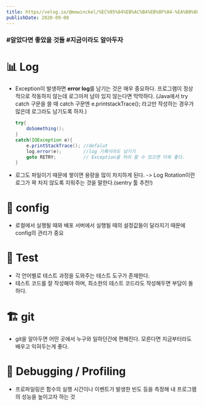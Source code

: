 ```yaml
---
title: https//velog.io/@mowinckel/%EC%95%84%EB%AC%B4%EB%8F%84-%EA%B0%80%EB%A5%B4%EC%B3%90-%EC%A3%BC%EC%A7%80-%EC%95%8A%EB%8A%94-%EA%B2%83
publishDate: 2020-09-08
---
```

### #알았다면 좋았을 것들 #지금이라도 알아두자

# 📊 Log
- Exception이 발생하면 **error log**를 남기는 것은 매우 중요하다. 프로그램이 정상적으로 작동하지 않는데 로그마저 남아 있지 않는다면 막막하다.
(Java에서 try catch 구문을 쓸 때 catch 구문엔 e.printstackTrace(); 라고만 작성하는 경우가 많은데 로그라도 남기도록 하자.)

    ```java
    try{
        doSomething();
    }
    catch(IOException e){
        e.printStackTrace(); //defalut
        log.error(e);        //log 기록이라도 남기기
        goto RETRY;          // Exception을 처리 할 수 있으면 더욱 좋다.
    }
    ```
- 로그도 파일이기 때문에 쌓이면 용량을 많이 차지하게 된다. -> Log Rotation이란 로그가 꽉 차지 않도록 지워주는 것을 말한다.(sentry 툴 추천!)

# 🔧 config
 - 로컬에서 실행될 때와 배포 서버에서 실행될 때의 설정값들이 달라지기 때문에 config의 관리가 중요

 # 🧪 Test
- 각 언어별로 테스트 과정을 도와주는 테스트 도구가 존재한다.
- 테스트 코드를 잘 작성해야 하며, 최소한의 테스트 코드라도 작성해두면 부담이 돌 하다.

# 🏗 git
- git을 알아두면 어떤 곳에서 누구와 일하던간에 편해진다. 모른다면 지금부터라도 배우고 익혀두는게 좋다.

# 🐞 Debugging / Profiling
- 프로파일링은 함수의 실행 시간이나 이벤트가 발생한 빈도 등을 측정해 내 프로그램의 성능을 높이고자 하는 것

